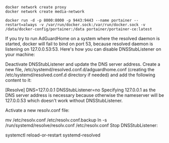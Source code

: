 ```shell
docker network create proxy
docker network create media-network
```

```
docker run -d -p 8000:8000 -p 9443:9443 --name portainer --restart=always -v /var/run/docker.sock:/var/run/docker.sock -v /data/docker-config/portainer:/data portainer/portainer-ce:latest
```


If you try to run AdGuardHome on a system where the resolved daemon is started, docker will fail to bind on port 53, because resolved daemon is listening on 127.0.0.53:53. Here's how you can disable DNSStubListener on your machine:

Deactivate DNSStubListener and update the DNS server address. Create a new file, /etc/systemd/resolved.conf.d/adguardhome.conf (creating the /etc/systemd/resolved.conf.d directory if needed) and add the following content to it:

[Resolve]
DNS=127.0.0.1
DNSStubListener=no
Specifying 127.0.0.1 as the DNS server address is necessary because otherwise the nameserver will be 127.0.0.53 which doesn't work without DNSStubListener.

Activate a new resolv.conf file:

mv /etc/resolv.conf /etc/resolv.conf.backup
ln -s /run/systemd/resolve/resolv.conf /etc/resolv.conf
Stop DNSStubListener:

systemctl reload-or-restart systemd-resolved